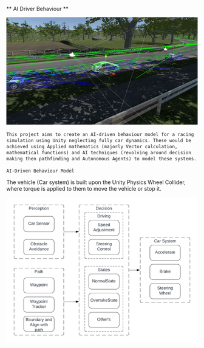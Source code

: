 ** AI Driver Behaviour **

![alt text](image-1.png)

    This project aims to create an AI-driven behaviour model for a racing simulation using Unity neglecting fully car dynamics. These would be achieved using Applied mathematics (majorly Vector calculation, mathematical functions) and AI techniques (revolving around decision making then pathfinding and Autonomous Agents) to model these systems.

    AI-Driven Behaviour Model
The vehicle (Car system) is built upon the Unity Physics Wheel Collider, where torque is applied to them to move the vehicle or stop it. 


![alt text](image.png)